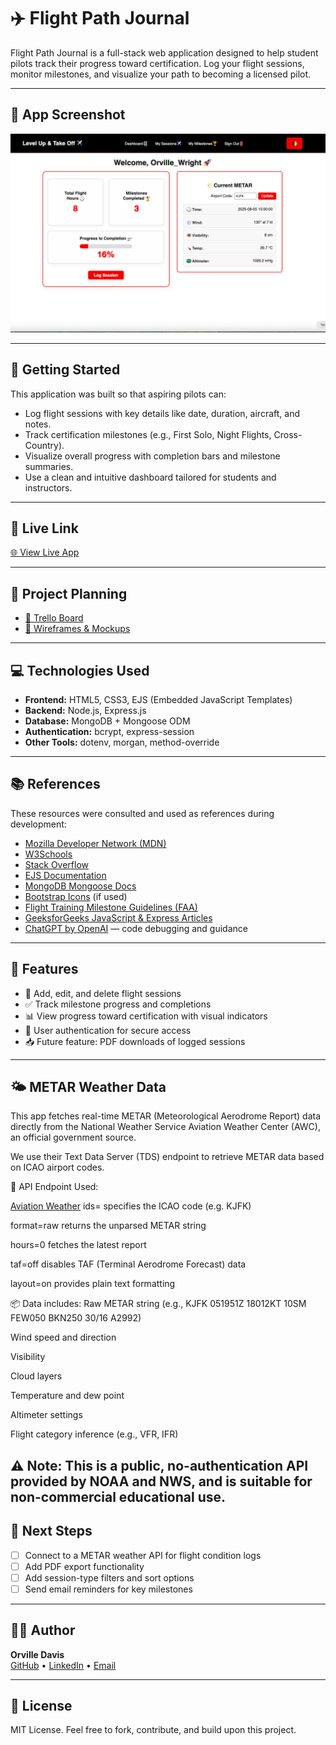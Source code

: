 # ✈️ Flight Path Journal

Flight Path Journal is a full-stack web application designed to help student pilots track their progress toward certification. Log your flight sessions, monitor milestones, and visualize your path to becoming a licensed pilot.

---

## 📸 App Screenshot

![Flight Path Screenshot](public/assets/screenshot-flightpath.png) <!-- Replace with the actual image path -->

---

## 🚀 Getting Started

This application was built so that aspiring pilots can:
- Log flight sessions with key details like date, duration, aircraft, and notes.
- Track certification milestones (e.g., First Solo, Night Flights, Cross-Country).
- Visualize overall progress with completion bars and milestone summaries.
- Use a clean and intuitive dashboard tailored for students and instructors.

---

## 🔗 Live Link

[🌐 View Live App](https://flight-path-journal-06b5e8eeaa6c.herokuapp.com/) <!-- Replace with actual URL -->

---

## 📘 Project Planning

- [🧠 Trello Board](https://trello.com/b/rXgpKNAp/flight-path-journal)
- [🎨 Wireframes & Mockups](https://viewer.diagrams.net/?tags=%7B%7D&lightbox=1&highlight=0000ff&edit=_blank&layers=1&nav=1&title=Flight%20Path&dark=auto#R%3Cmxfile%3E%3Cdiagram%20name%3D%22Page-1%22%20id%3D%22n_VclW-vELvSy88i4euu%22%3E5Vzfc5s4EP5rPHm6DL9tP8Zx0mbucs3EnWnv6YYYxVYLyCdEbOevPxEkDF7FMW2MgOQhY62EQN8uq0%2B7EgP7Mtp8ov5qeUsCFA4sI9gM7OnAssa2wf9ngm0u8EZmLlhQHOSikmCGn5EQiusWKQ5QUmnICAkZXlWFcxLHaM4qMp9Ssq42eyRh9a4rf4GAYDb3Qyj9hgO2zKUj19jJPyO8WMo7m4aoiXzZWAiSpR%2BQdUlkXw3sS0oIy39Fm0sUZthJXPLrrl%2BpLR6Mopgdc8Hyz2l483A%2Fvvth3xg0ff6WTu0%2F3LyXJz9MxYDTBFHxwGwrUUjWOAr9mJcm8yUOg7%2F8LUmzuybMn%2F%2BUpQlFCVfgnXwkc09062dWYXApv4wyoWwrEyxZFIor4LjEUJ8QZWhTEolxfkIkQoxueRNR64lhCZuTNrjeKdAeCtmypLxCVb4wmkXR8w5X%2FkNAWwNmD8B8jRG3xAM414PooHLfxk0AZUGgTEsFlHEqoMwhQOpfDHHi42FVSPwQL2L%2Be84h4QZsT7JRY%2F4eX4iKCAdBdvlkvcQMzVb%2BPOtrzZ1WZqUkjQMUCOs8El7vHeD1FOjaJwN3BMCN%2FQj1BF1XN7pjgC6KfBz2BN6RZnjly1OCd%2BUnyZrQzrsHWVudtUxTN%2BImQDxBSYJJnPQUcUc34hZAPMIhShiJUV8xH2rGHBKOr9sVnBN1MTNZK93fAaZmN8rUHBsA9%2BXhB1%2BC3bTUHw%2BPxrwldM1xAMIzRnG86Am%2BugmbAxe%2FvcJXN2Nz4Kq3V%2FhqJ2gOnLsG7uQxzG49y5nabL7ki5CBO%2B065qLWbhljc%2BCSmqugIG19g99qGXmD6H9ZMeUCRTN%2FKya71kTaHBiuGAz5%2BA2K%2FksxzUzpgpcY5bX8yYYtNeFRXU1ULVjBQcZugwYs7%2F%2BxtaBgKs1qAUY6PqAWVHymUTVAj6TiMgc8eydyU%2BPqTKCwfVs1hxYZ0fcPXEMf1ER2anw0cjXnTHN8KqQsGPNobXaq0Gpn4h0WjHcEPmtpeqo%2BvLrDHRYMdwQp9TO63BeIdUc8LBjxeCTzNLmgCM5bHcVYe9TDglGPmLC25kd%2BAWDdMQ0TsuEGUiLH04EaKZFm6YGtCEe0OiViHs9eW8IRbLhGmLaXI9SGVzdHkK6nBO%2FfafSg2BHYUYB1MwQH%2BtY250TqA6ydHjhW3xHWzg8gws1E3WtTBMtpG0VwIXZdjDQWJlCDrZ23LPIOYzkfVBPao%2B8w7vNBNaE9Am%2FCl2I%2Fl33AxXci%2FD6qTgm2IoXtKHfSeScDHdp%2FE%2FH3QtfvfzzEORVUFlxhtzcA77wDvs1G1uDimqkCPx2FV%2FfiWnZcDsCjZE7xqsUx%2BONRlrVvpjebBR0uuFucVKpt09qX2zZc0PC5iaVtDcfXR1j3ctuDFlzZFtF5oNWOQ%2FveQhPmSxtIg9RgZb97NORkLM3u2tEQ8z1OSjfrdrt1NqQ%2BwNrJWrcOh9QHWDsxg3slWpzJqw2vfmIGt0n0y4D1EzNIffs2zeknYdBLNJNrqs%2FDjjniMWqUh7lwDutkYL3%2BGfOqJrSnmqAR53pAcRrlOhi4k7M7FAfcP58NLH4b4%2BySRKsQ8RkxOz3WY%2B2o%2FLip%2BjzT6Ry5MgFF0WOum7Pr8nL7rF%2FK2Fs8qhy%2BcvV4OmUonNY%2B1ihYoJkockAw296j8GUn89WuZvJIYjkJmFZVNfxNu8g%2BDseLV%2FckRl%2FJrR9vAeq8mezAO5R%2Byp7nINhlNA0FmoWQvozjCVW6V2Es7nFHMH%2BWQpvO3oaHIjYgu0hISudIXLXTFOhoaOx1JNdDsiM%2Bwy4QAx29qLwY%2BG9YgeJoc0usgN%2BKbr8XdbzwT1Y4d2VxuilXTrevvsLye4YvUB4AQ2a9%2BmdmnlftyPaaNTPp7Zozs2dESWFnvOYah7LdC2t9pWXVIsv8Vthk1UQ3mBUWyn%2BXDJSXdvaZFd40z1yXR0yfb9qx3TY7Hu1tBnCH4%2FNx6W%2F0a1Y92nee%2Bwz%2FFavmuve3pWarrEHy%2BuOb7t5ZQlfMyru3JO%2FyyHeGF3efI82b777pal%2F9Dw%3D%3D%3C%2Fdiagram%3E%3C%2Fmxfile%3E)

---

## 💻 Technologies Used

- **Frontend:** HTML5, CSS3, EJS (Embedded JavaScript Templates)
- **Backend:** Node.js, Express.js
- **Database:** MongoDB + Mongoose ODM
- **Authentication:** bcrypt, express-session
- **Other Tools:** dotenv, morgan, method-override

---

## 📚 References

These resources were consulted and used as references during development:

- [Mozilla Developer Network (MDN)](https://developer.mozilla.org/)
- [W3Schools](https://www.w3schools.com/)
- [Stack Overflow](https://stackoverflow.com/)
- [EJS Documentation](https://ejs.co/)
- [MongoDB Mongoose Docs](https://mongoosejs.com/)
- [Bootstrap Icons](https://icons.getbootstrap.com/) (if used)
- [Flight Training Milestone Guidelines (FAA)](https://www.faa.gov/)
- [GeeksforGeeks JavaScript & Express Articles](https://www.geeksforgeeks.org/)
- [ChatGPT by OpenAI](https://chat.openai.com/) — code debugging and guidance

---

## 🧩 Features

- 🛫 Add, edit, and delete flight sessions
- ✅ Track milestone progress and completions
- 📊 View progress toward certification with visual indicators
- 🔐 User authentication for secure access
- 📥 Future feature: PDF downloads of logged sessions

---
## 🌤 METAR Weather Data
This app fetches real-time METAR (Meteorological Aerodrome Report) data directly from the National Weather Service Aviation Weather Center (AWC), an official government source.

We use their Text Data Server (TDS) endpoint to retrieve METAR data based on ICAO airport codes.

🔗 API Endpoint Used:

[Aviation Weather](https://aviationweather.gov/cgi-bin/data/metar.php?ids=KJFK&format=raw&hours=0&taf=off&layout=on)
ids= specifies the ICAO code (e.g. KJFK)

format=raw returns the unparsed METAR string

hours=0 fetches the latest report

taf=off disables TAF (Terminal Aerodrome Forecast) data

layout=on provides plain text formatting

📦 Data includes:
Raw METAR string (e.g., KJFK 051951Z 18012KT 10SM FEW050 BKN250 30/16 A2992)

Wind speed and direction

Visibility

Cloud layers

Temperature and dew point

Altimeter settings

Flight category inference (e.g., VFR, IFR)

⚠️ Note: This is a public, no-authentication API provided by NOAA and NWS, and is suitable for non-commercial educational use.
---

## 🎯 Next Steps

- [ ] Connect to a METAR weather API for flight condition logs
- [ ] Add PDF export functionality
- [ ] Add session-type filters and sort options
- [ ] Send email reminders for key milestones

---

## 👨‍🏫 Author

**Orville Davis**  
[GitHub](https://github.com/mrodavis) • [LinkedIn](https://linkedin.com/in/orville-xavier-davis) • [Email](mailto:orville@scrapit.io)

---

## 📜 License

MIT License. Feel free to fork, contribute, and build upon this project.
